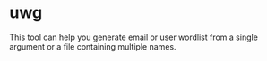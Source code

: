 # uwg
This tool can help you generate email or user wordlist from a single argument or a file containing multiple names. 
